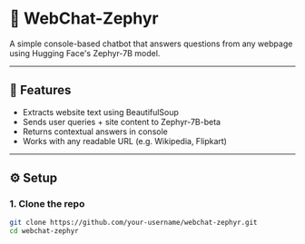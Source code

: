 # 🧠 WebChat-Zephyr

A simple console-based chatbot that answers questions from any webpage using Hugging Face's Zephyr-7B model.

---

## 📌 Features

- Extracts website text using BeautifulSoup
- Sends user queries + site content to Zephyr-7B-beta
- Returns contextual answers in console
- Works with any readable URL (e.g. Wikipedia, Flipkart)

---

## ⚙️ Setup

### 1. Clone the repo

```bash
git clone https://github.com/your-username/webchat-zephyr.git
cd webchat-zephyr
```
